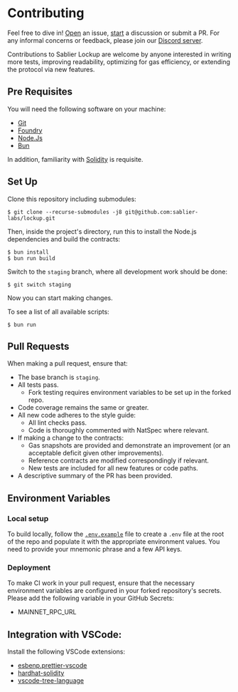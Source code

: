 # Contributing

Feel free to dive in! [Open](https://github.com/sablier-labs/lockup/issues/new) an issue,
[start](https://github.com/sablier-labs/lockup/discussions/new) a discussion or submit a PR. For any informal concerns
or feedback, please join our [Discord server](https://discord.gg/bSwRCwWRsT).

Contributions to Sablier Lockup are welcome by anyone interested in writing more tests, improving readability,
optimizing for gas efficiency, or extending the protocol via new features.

## Pre Requisites

You will need the following software on your machine:

- [Git](https://git-scm.com/downloads)
- [Foundry](https://github.com/foundry-rs/foundry)
- [Node.Js](https://nodejs.org/en/download/)
- [Bun](https://bun.sh/)

In addition, familiarity with [Solidity](https://soliditylang.org/) is requisite.

## Set Up

Clone this repository including submodules:

```shell
$ git clone --recurse-submodules -j8 git@github.com:sablier-labs/lockup.git
```

Then, inside the project's directory, run this to install the Node.js dependencies and build the contracts:

```shell
$ bun install
$ bun run build
```

Switch to the `staging` branch, where all development work should be done:

```shell
$ git switch staging
```

Now you can start making changes.

To see a list of all available scripts:

```shell
$ bun run
```

## Pull Requests

When making a pull request, ensure that:

- The base branch is `staging`.
- All tests pass.
  - Fork testing requires environment variables to be set up in the forked repo.
- Code coverage remains the same or greater.
- All new code adheres to the style guide:
  - All lint checks pass.
  - Code is thoroughly commented with NatSpec where relevant.
- If making a change to the contracts:
  - Gas snapshots are provided and demonstrate an improvement (or an acceptable deficit given other improvements).
  - Reference contracts are modified correspondingly if relevant.
  - New tests are included for all new features or code paths.
- A descriptive summary of the PR has been provided.

## Environment Variables

### Local setup

To build locally, follow the [`.env.example`](./.env.example) file to create a `.env` file at the root of the repo and
populate it with the appropriate environment values. You need to provide your mnemonic phrase and a few API keys.

### Deployment

To make CI work in your pull request, ensure that the necessary environment variables are configured in your forked
repository's secrets. Please add the following variable in your GitHub Secrets:

- MAINNET_RPC_URL

## Integration with VSCode:

Install the following VSCode extensions:

- [esbenp.prettier-vscode](https://marketplace.visualstudio.com/items?itemName=esbenp.prettier-vscode)
- [hardhat-solidity](https://marketplace.visualstudio.com/items?itemName=NomicFoundation.hardhat-solidity)
- [vscode-tree-language](https://marketplace.visualstudio.com/items?itemName=CTC.vscode-tree-extension)
